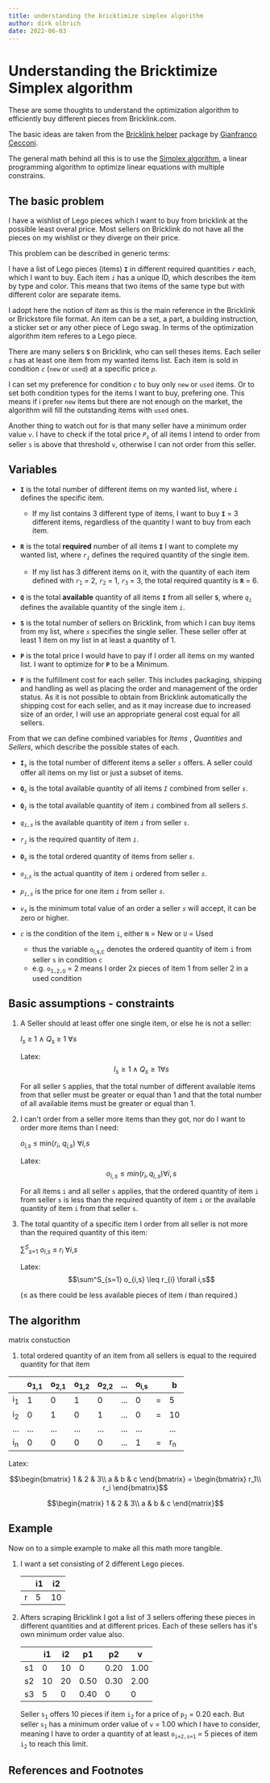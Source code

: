 ```yaml
---
title: understanding the bricktimize simplex algorithm
author: dirk olbrich
date: 2022-06-03
---
```


# Understanding the Bricktimize Simplex algorithm

These are some thoughts to understand the optimization algorithm to efficiently buy different pieces from Bricklink.com.

The basic ideas are taken from the [Bricklink helper][1] package by [Gianfranco Cecconi](https://github.com/giacecco).

The general math behind all this is to use the [Simplex algorithm][2], a linear programming algorithm to optimize linear equations with multiple constrains.

## The basic problem

I have a wishlist of Lego pieces which I want to buy from bricklink at the possible least overal price. Most sellers on Bricklink do not have all the pieces on my wishlist or they diverge on their price.

This problem can be described in generic terms:

I have a list of Lego pieces (items) **`I`** in different required quantities *`r`* each, which I want to buy. Each item *`i`* has a unique ID, which describes the item by type and color. This means that two items of the same type but with different color are separate items.

I adopt here the notion of *item* as this is the main reference in the Bricklink or Brickstore file format. An item can be a set, a part, a building instruction, a sticker set or any other piece of Lego swag. In terms of the optimization algorithm item referes to a Lego piece.

There are many sellers **`S`** on Bricklink, who can sell theses items. Each seller *`s`* has at least one item from my wanted items list. Each item is sold in condition *`c`* (`new` or `used`) at a specific price *`p`*.

I can set my preference for condition *`c`* to buy only `new` or `used` items. Or to set both condition types for the items I want to buy, prefering one. This means if i prefer `new` items but there are not enough on the market, the algorithm will fill the outstanding items with `used` ones.

Another thing to watch out for is that many seller have a minimum order value *`v`*. I have to check if the total price *`P`<sub>`s`</sub>* of all items I intend to order from seller `s` is above that threshold `v`, otherwise I can not order from this seller.

## Variables

- **`I`** is the total number of different items on my wanted list, where *`i`* defines the specific item.
    - If my list contains 3 different type of items, I want to buy **`I`** = 3 different items, regardless of the quantity I want to buy from each item.

- **`R`** is the total **required** number of all items **`I`** I want to complete my wanted list, where *`r`<sub>`i`</sub>* defines the required quantity of the single item.
    - If my list has 3 different items on it, with the quantity of each item defined with *`r`*<sub>`1`</sub> = 2, *`r`*<sub>`2`</sub> = 1, *`r`*<sub>`3`</sub> = 3, the total required quantity is **`R`** = 6.

- **`Q`** is the total **available** quantity of all items **`I`** from all seller **`S`**, where *`q`<sub>`i`</sub>* defines the available quantity of the single item *`i`*.

- **`S`** is the total number of sellers on Bricklink, from which I can buy items from my list, where *`s`* specifies the single seller. These seller offer at least 1 item on my list in at least a quantity of 1.

- **`P`** is the total price I would have to pay if I order all items on my wanted list. I want to optimize for **`P`** to be a Minimum.

- **`F`** is the fulfillment cost for each seller. This includes packaging, shipping and handling as well as placing the order and management of the order status. As it is not possible to obtain from Bricklink automatically the shipping cost for each seller, and as it may increase due to increased size of an order, I will use an appropriate general cost equal for all sellers.

From that we can define combined variables for *Items* , *Quantities* and *Sellers*, which describe the possible states of each.

- **`I`***<sub>`s`</sub>* is the total number of different items a seller *`s`* offers. A seller could offer all items on my list or just a subset of items.

- **`Q`***<sub>`s`</sub>* is the total available quantity of all items *`I`* combined from seller *`s`*.

- **`Q`***<sub>`i`</sub>* is the total available quantity of item *`i`* combined from all sellers *`S`*.

- *`q`<sub>`i,s`</sub>* is the available quantity of item *`i`* from seller *`s`*.

- *`r`<sub>`i`</sub>* is the required quantity of item *`i`*.

- **`O`***<sub>`s`</sub>* is the total ordered quantity of items from seller *`s`*.

- *`o`<sub>`i`,`s`</sub>* is the actual quantity of item *`i`* ordered from seller *`s`*.

- *`p`<sub>`i,s`</sub>* is the price for one item *`i`* from seller *`s`*.

- *`v`<sub>`s`</sub>* is the minimum total value of an order a seller *`s`* will accept, it can be zero or higher.

- *`c`* is the condition of the item `i`, either `N` = New or `U` = Used
    - thus the variable `o`<sub>i,s,c</sub> denotes the ordered quantity of item `i` from seller `s` in condition `c`
    - e.g. `o`<sub>`1,2,U`</sub> = 2 means I order 2x pieces of item 1 from seller 2 in a used condition

## Basic assumptions - constraints

1. A Seller should at least offer one single item, or else he is not a seller:

    *I<sub>s</sub>* &ge; 1 &and; *Q<sub>s</sub>* &ge; 1 &forall;*s*

    Latex:
    $$I_{s} \geq 1 \land Q_{s} \geq 1 \forall s$$

    For all seller `S` applies, that the total number of different available items from that seller must be greater or equal than 1 and that the total number of all available items must be greater or equal than 1.

2. I can't order from a seller more items than they got, nor do I want to order more items than I need:

    *o<sub>i,s</sub>* &le; min(*r<sub>i</sub>*, *q<sub>i,s</sub>*) &forall;*i,s*

    Latex:
    $$o_{i,s} \leq min(r_{i}, q_{i,s}) \forall i,s$$

    For all items `i` and all seller `s` applies, that the ordered quantity of item `i` from seller `s` is less than the required quantity of item `i` or the available quantity of item `i` from that seller `s`.

3. The total quantity of a specific item I order from all seller is not more than the required quantity of this item:

    &sum;<sup>*S*</sup><sub>*s*=1</sub> *o*<sub>*i*,*s*</sub> &le; *r*<sub>*i*</sub> &forall;*i*,*s*

    Latex:
    $$\sum^S_{s=1} o_{i,s} \leq r_{i} \forall i,s$$

    (&le; as there could be less available pieces of item *i* than required.)

## The algorithm

matrix constuction


1. total ordered quantity of an item from all sellers is equal to the required quantity for that item 

|               | o<sub>1,1</sub> | o<sub>2,1</sub> | o<sub>1,2</sub> | o<sub>2,2</sub> | ... | o<sub>i,s</sub> |     | b             |
| ------------- | --------------- | --------------- | --------------- | --------------- | --- | --------------- | --- | ------------- |
| i<sub>1</sub> | 1               | 0               | 1               | 0               | ... | 0               | =   | 5             |
| i<sub>2</sub> | 0               | 1               | 0               | 1               | ... | 0               | =   | 10            |
| ...           | ...             | ...             | ...             | ...             | ... | ...             |     | ...           |
| i<sub>n</sub> | 0               | 0               | 0               | 0               | ... | 1               | =   | r<sub>n</sub> |

Latex:

$$\begin{bmatrix}
1 & 2 & 3\\
a & b & c
\end{bmatrix} = \begin{bmatrix}
r_1\\
r_i
\end{bmatrix}$$

$$\begin{matrix}
1 & 2 & 3\\
a & b & c
\end{matrix}$$

## Example

Now on to a simple example to make all this math more tangible.

1. I want a set consisting of 2 different Lego pieces.

    |     | i1  | i2  |
    | --- | --- | --- |
    | r   | 5   | 10  |

2. Afters scraping Bricklink I got a list of 3 sellers offering these pieces in different quantities and at different prices. Each of these sellers has it's own minimum order value also.

    |     | i1  | i2  | p1   | p2   | v    |
    | --- | --- | --- | ---- | ---- | ---- |
    | s1  | 0   | 10  | 0    | 0.20 | 1.00 |
    | s2  | 10  | 20  | 0.50 | 0.30 | 2.00 |
    | s3  | 5   | 0   | 0.40 | 0    | 0    |

    Seller `s`<sub>`1`</sub> offers 10 pieces if item `i`<sub>`2`</sub> for a price of `p`<sub>`2`</sub> = 0.20 each. But seller `s`<sub>`1`</sub> has a minimum order value of `v` = 1.00 which I have to consider, meaning I have to order a quantity of at least `o`<sub>`i=2,s=1`</sub> = 5 pieces of item `i`<sub>`2`</sub> to reach this limit.

## References and Footnotes

[1]: https://github.com/giacecco/bricklink-helper
[2]: https://en.wikipedia.org/wiki/Simplex_algorithm

